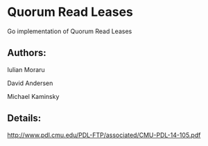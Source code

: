 Quorum Read Leases
==================

Go implementation of Quorum Read Leases


Authors:
--------

Iulian Moraru

David Andersen

Michael Kaminsky

Details:
--------

http://www.pdl.cmu.edu/PDL-FTP/associated/CMU-PDL-14-105.pdf